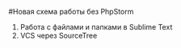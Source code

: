 #Новая схема работы без PhpStorm

1. Работа с файлами и папками в Sublime Text
2. VCS через SourceTree